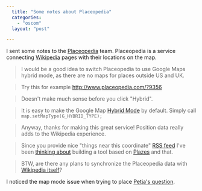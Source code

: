 ```yaml
---
  title: "Some notes about Placeopedia"
  categories: 
    - "oscom"
  layout: "post"

---
```

I sent some notes to the [Placeopedia][1] team. Placeopedia is a service connecting [Wikipedia][2] pages with their locations on the map.

> I would be a good idea to switch Placeopedia to use Google Maps hybrid mode, as there are no maps for places outside US and UK.

> Try this for example <http://www.placeopedia.com/?9356>

> Doesn't make much sense before you click "Hybrid".

> It is easy to make the Google Map [Hybrid Mode][3] by default. Simply call `map.setMapType(G_HYBRID_TYPE);`

> Anyway, thanks for making this great service! Position data really adds to the Wikipedia experience.

> Since you provide nice "things near this coordinate" [RSS feed][7] I've been [thinking about][4] building a tool based on [Plazes][8] and that.

> BTW, are there any plans to synchronize the Placeopedia data with [Wikipedia itself][5]?

I noticed the map mode issue when trying to place [Petja's question][6].

[1]: http://www.placeopedia.com/
[2]: http://en.wikipedia.org/wiki/Main_Page
[3]: http://websearch.about.com/b/a/188136.htm
[4]: http://bergie.iki.fi/blog/the-real-hitchhiker-s-guide-to-the-galaxy/
[5]: http://en.wikipedia.org/wiki/Wikipedia:WikiProject_Geographical_coordinates
[6]: http://www.ihmiskunta.org/wp/?p=594
[7]: http://www.placeopedia.com/data/
[8]: http://beta.plazes.com/home/
